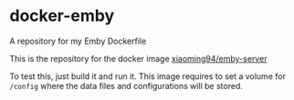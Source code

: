 # docker-emby
A repository for my Emby Dockerfile

This is the repository for the docker image [xiaoming94/emby-server](https://hub.docker.com/r/xiaoming94/emby-server/)

To test this, just build it and run it.
This image requires to set a volume for `/config` where the data files and configurations will be stored.

